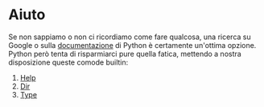 # Aiuto

Se non sappiamo o non ci ricordiamo come fare qualcosa, una ricerca su Google o sulla [documentazione](https://docs.python.org/3/) di Python è certamente un'ottima opzione. Python però tenta di risparmiarci pure quella fatica, mettendo a nostra disposizione queste comode builtin:

1. [Help](./0_help.md)
1. [Dir](./1_dir.md)
1. [Type](./2_type.md)
